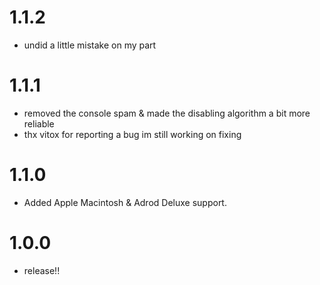 # 1.1.2
- undid a little mistake on my part

# 1.1.1
- removed the console spam & made the disabling algorithm a bit more reliable
- thx vitox for reporting a bug im still working on fixing

# 1.1.0
- Added Apple Macintosh & Adrod Deluxe support.

# 1.0.0
- release!!

